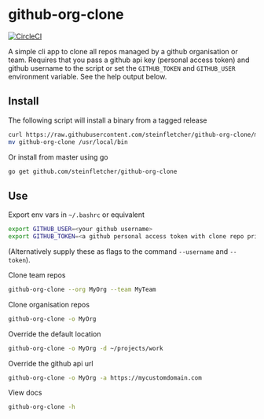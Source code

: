 # github-org-clone

[![CircleCI](https://circleci.com/gh/steinfletcher/github-org-clone.svg?style=svg&circle-token=063b1b1e0354cc424a2823c33ff4a2b66e029bae)](https://circleci.com/gh/steinfletcher/github-org-clone)

A simple cli app to clone all repos managed by a github organisation or team.
Requires that you pass a github api key (personal access token) and github username to the script or set the `GITHUB_TOKEN` and `GITHUB_USER` environment variable. See the help output below.

## Install

The following script will install a binary from a tagged release 

```bash
curl https://raw.githubusercontent.com/steinfletcher/github-org-clone/master/download.sh | sh
mv github-org-clone /usr/local/bin
```

Or install from master using go

```bash
go get github.com/steinfletcher/github-org-clone
```

## Use

Export env vars in `~/.bashrc` or equivalent

```bash
export GITHUB_USER=<your github username>
export GITHUB_TOKEN=<a github personal access token with clone repo privileges>
```

(Alternatively supply these as flags to the command `--username` and `--token`).

Clone team repos

```bash
github-org-clone --org MyOrg --team MyTeam
```

Clone organisation repos

```bash
github-org-clone -o MyOrg
```

Override the default location

```bash
github-org-clone -o MyOrg -d ~/projects/work
```

Override the github api url

```bash
github-org-clone -o MyOrg -a https://mycustomdomain.com
```

View docs

```bash
github-org-clone -h
```
